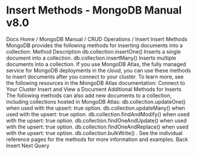 # Insert Methods - MongoDB Manual v8.0


Docs Home / MongoDB Manual / CRUD Operations / Insert Insert Methods MongoDB provides the following methods for inserting documents into a collection: Method Description db.collection.insertOne() Inserts a single document into a collection. db.collection.insertMany() Inserts multiple documents into a
collection. If you use MongoDB Atlas, the fully managed service for MongoDB deployments
in the cloud, you can use these methods to insert documents after
you connect to your cluster.
To learn more, see the following resources in the
MongoDB Atlas documentation: Connect to Your Cluster Insert and View a Document Additional Methods for Inserts The following methods can also add new documents to a collection,
including collections hosted in MongoDB Atlas: db.collection.updateOne() when used with the upsert:
true option. db.collection.updateMany() when used with the upsert:
true option. db.collection.findAndModify() when used with the upsert:
true option. db.collection.findOneAndUpdate() when used with the upsert: true option. db.collection.findOneAndReplace() when used with the upsert: true option. db.collection.bulkWrite() . See the individual reference pages for the methods for more information
and examples. Back Insert Next Query
